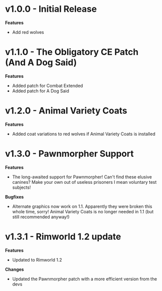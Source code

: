 # v1.0.0 - Initial Release
**Features**
- Add red wolves


# v1.1.0 - The Obligatory CE Patch (And A Dog Said)
**Features**
- Added patch for Combat Extended
- Added patch for A Dog Said


# v1.2.0 - Animal Variety Coats
**Features**
- Added coat variations to red wolves if Animal Variety Coats is installed


# v1.3.0 - Pawnmorpher Support
**Features**
- The long-awaited support for Pawnmorpher!  Can't find these elusive canines?  Make your own out of useless prisoners I mean voluntary test subjects!

**Bugfixes**
- Alternate graphics now work on 1.1.  Apparently they were broken this whole time, sorry!
  Animal Variety Coats is no longer needed in 1.1 (but still recommended anyway!)

# v1.3.1 - Rimworld 1.2 update
**Features**
- Updated to Rimworld 1.2

**Changes**
- Updated the Pawnmorpher patch with a more efficient version from the devs
